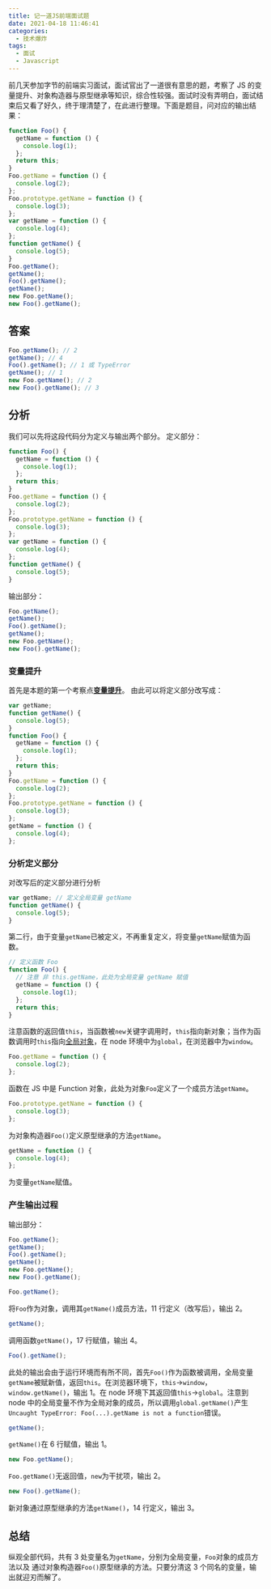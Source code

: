 ```yaml
---
title: 记一道JS前端面试题
date: 2021-04-18 11:46:41
categories:
  - 技术爆炸
tags:
  - 面试
  - Javascript
---
```


前几天参加字节的前端实习面试，面试官出了一道很有意思的题，考察了 JS 的变量提升、对象构造器与原型继承等知识，综合性较强。面试时没有弄明白，面试结束后又看了好久，终于理清楚了，在此进行整理。下面是题目，问对应的输出结果：

```javascript
function Foo() {
  getName = function () {
    console.log(1);
  };
  return this;
}
Foo.getName = function () {
  console.log(2);
};
Foo.prototype.getName = function () {
  console.log(3);
};
var getName = function () {
  console.log(4);
};
function getName() {
  console.log(5);
}
Foo.getName();
getName();
Foo().getName();
getName();
new Foo.getName();
new Foo().getName();
```

<!-- more -->

## 答案

```javascript
Foo.getName(); // 2
getName(); // 4
Foo().getName(); // 1 或 TypeError
getName(); // 1
new Foo.getName(); // 2
new Foo().getName(); // 3
```

## 分析

我们可以先将这段代码分为定义与输出两个部分。
定义部分：

```javascript
function Foo() {
  getName = function () {
    console.log(1);
  };
  return this;
}
Foo.getName = function () {
  console.log(2);
};
Foo.prototype.getName = function () {
  console.log(3);
};
var getName = function () {
  console.log(4);
};
function getName() {
  console.log(5);
}
```

输出部分：

```javascript
Foo.getName();
getName();
Foo().getName();
getName();
new Foo.getName();
new Foo().getName();
```

### 变量提升

首先是本题的第一个考察点[**变量提升**](https://developer.mozilla.org/zh-CN/docs/Glossary/Hoisting)。
由此可以将定义部分改写成：

```javascript
var getName;
function getName() {
  console.log(5);
}
function Foo() {
  getName = function () {
    console.log(1);
  };
  return this;
}
Foo.getName = function () {
  console.log(2);
};
Foo.prototype.getName = function () {
  console.log(3);
};
getName = function () {
  console.log(4);
};
```

### 分析定义部分

对改写后的定义部分进行分析

```javascript
var getName; // 定义全局变量 getName
function getName() {
  console.log(5);
}
```

第二行，由于变量`getName`已被定义，不再重复定义，将变量`getName`赋值为函数。

```javascript
// 定义函数 Foo
function Foo() {
  // 注意 非 this.getName，此处为全局变量 getName 赋值
  getName = function () {
    console.log(1);
  };
  return this;
}
```

注意函数的返回值`this`，当函数被`new`关键字调用时，`this`指向新对象；当作为函数调用时`this`指向[全局对象](https://developer.mozilla.org/zh-CN/docs/Glossary/Global_object)，在 node 环境中为`global`，在浏览器中为`window`。

```javascript
Foo.getName = function () {
  console.log(2);
};
```

函数在 JS 中是 Function 对象，此处为对象`Foo`定义了一个成员方法`getName`。

```javascript
Foo.prototype.getName = function () {
  console.log(3);
};
```

为对象构造器`Foo()`定义原型继承的方法`getName`。

```javascript
getName = function () {
  console.log(4);
};
```

为变量`getName`赋值。

### 产生输出过程

输出部分：

```javascript
Foo.getName();
getName();
Foo().getName();
getName();
new Foo.getName();
new Foo().getName();
```

```javascript
Foo.getName();
```

将`Foo`作为对象，调用其`getName()`成员方法，11 行定义（改写后），输出 2。

```javascript
getName();
```

调用函数`getName()`，17 行赋值，输出 4。

```javascript
Foo().getName();
```

此处的输出会由于运行环境而有所不同，首先`Foo()`作为函数被调用，全局变量`getName`被赋新值，返回`this`。在浏览器环境下，`this`->`window`，`window.getName()`，输出 1。在 node 环境下其返回值`this`->`global`。注意到 node 中的全局变量不作为全局对象的成员，所以调用`global.getName()`产生`Uncaught TypeError: Foo(...).getName is not a function`错误。

```javascript
getName();
```

`getName()`在 6 行赋值，输出 1。

```javascript
new Foo.getName();
```

`Foo.getName()`无返回值，`new`为干扰项，输出 2。

```javascript
new Foo().getName();
```

新对象通过原型继承的方法`getName()`，14 行定义，输出 3。

## 总结

纵观全部代码，共有 3 处变量名为`getName`，分别为全局变量，`Foo`对象的成员方法以及 通过对象构造器`Foo()`原型继承的方法。只要分清这 3 个同名的变量，输出就迎刃而解了。
